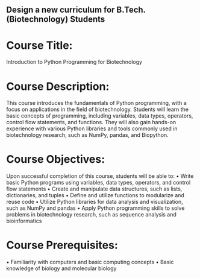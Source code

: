 ## Design a new curriculum for B.Tech. (Biotechnology) Students 
# Course Title: 
Introduction to Python Programming for Biotechnology
# Course Description:
This course introduces the fundamentals of Python programming, with a focus on applications in the field of biotechnology. Students will learn the basic concepts of programming, including variables, data types, operators, control flow statements, and functions. They will also gain hands-on experience with various Python libraries and tools commonly used in biotechnology research, such as NumPy, pandas, and Biopython.
# Course Objectives:
Upon successful completion of this course, students will be able to:
•	Write basic Python programs using variables, data types, operators, and control flow statements
•	Create and manipulate data structures, such as lists, dictionaries, and tuples
•	Define and utilize functions to modularize and reuse code
•	Utilize Python libraries for data analysis and visualization, such as NumPy and pandas
•	Apply Python programming skills to solve problems in biotechnology research, such as sequence analysis and bioinformatics
# Course Prerequisites:
•	Familiarity with computers and basic computing concepts
•	Basic knowledge of biology and molecular biology

